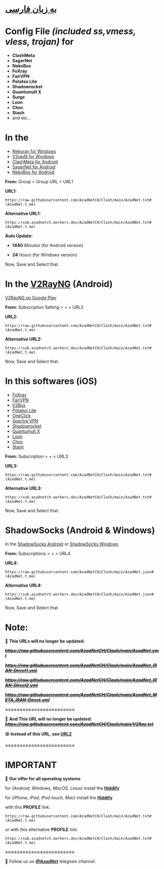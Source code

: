 # [به زبان فارسی](https://github.com/AzadNetCH/Clash/blob/main/README_fa.md)

# **Config File** *(included ss,vmess, vless, trojan)* **for**
- **ClashMeta**
- **SagerNet**
- **NekoBox**
- **FoXray**
- **FairVPN**
- **Potatso Lite**
- **Shadowrocket**
- **Quantumult X**
- **Surge**
- **Loon**
- **Choc**
- **Stash**
- and etc...


# In the 
- [Nekoray for Windows](https://github.com/MatsuriDayo/nekoray/releases/latest)
- [V2rayN for Windows](https://github.com/2dust/v2rayN/releases/latest)
- [ClashMeta for Android](https://github.com/MetaCubeX/ClashMetaForAndroid/releases)
- [SagerNet for Android](https://github.com/SagerNet/SagerNet/releases/latest)
- [NekoBox for Android](https://github.com/MatsuriDayo/NekoBoxForAndroid/releases/latest) 

**From:**
Group > Group URL > URL1

**URL1:** 
```
https://raw.githubusercontent.com/AzadNetCH/Clash/main/AzadNet.txt#(AzadNet.t.me)
```
**Alternative URL1:** 
```
https://sub.azadnetch.workers.dev/AzadNetCH/Clash/main/AzadNet.txt#(AzadNet.t.me)
```

**Auto Update:**

- **1440** *Minutes* (for Android version)

- **24** *Hours* (for Windows version)

Now, Save and Select that.


# In the [V2RayNG](https://github.com/2dust/v2rayNG/releases) (Android)
[V2RayNG on Google Play](https://play.google.com/store/apps/details?id=com.v2ray.ang) 

**From:**
Subscription Setting > + > URL2

**URL2:**
```
https://raw.githubusercontent.com/AzadNetCH/Clash/main/AzadNet.txt#(AzadNet.t.me)
```
**Alternative URL2:** 
```
https://sub.azadnetch.workers.dev/AzadNetCH/Clash/main/AzadNet.txt#(AzadNet.t.me)
```
Now, Save and Select that.


# In this softwares (iOS)
- [FoXray](https://apps.apple.com/us/app/foxray/id6448898396)
- [FairVPN](https://apps.apple.com/us/app/fair-vpn/id1533873488)
- [V2Box](https://apps.apple.com/us/app/v2box-v2ray-client/id6446814690)
- [Potatso Lite](https://apps.apple.com/us/app/potatso-lite/id1239860606)
- [OneClick](https://apps.apple.com/us/app/oneclick-safe-easy-fast/id1545555197)
- [Spectre VPN](https://apps.apple.com/us/app/spectre-vpn/id1508712998)
- [Shadowrocket](https://apps.apple.com/fr/app/shadowrocket/id932747118)
- [Quantumult X](https://apps.apple.com/us/app/quantumult-x/id1443988620?ls=1)
- [Loon](https://apps.apple.com/us/app/loon/id1373567447)
- [Choc](https://apps.apple.com/us/app/choc/id1582542227)
- [Stash](https://apps.apple.com/us/app/stash-proxy-utility/id1596063349)

**From:**
Subscription > + > URL3

**URL3:**
```
https://raw.githubusercontent.com/AzadNetCH/Clash/main/AzadNet.txt#(AzadNet.t.me)
```
**Alternative URL3:** 
```
https://sub.azadnetch.workers.dev/AzadNetCH/Clash/main/AzadNet.txt#(AzadNet.t.me)
```
Now, Save and Select that.


# ShadowSocks (Android & Windows) 
In the [ShadowSocks Android](https://play.google.com/store/apps/details?id=com.github.shadowsocks) or [ShadowSocks Windows](https://github.com/shadowsocks/shadowsocks-windows/releases/latest) 

**From:**
Subscriptions > + > URL4

**URL4:**
```
https://raw.githubusercontent.com/AzadNetCH/Clash/main/AzadNet.json#(AzadNet.t.me)
```
**Alternative URL4:** 
```
https://sub.azadnetch.workers.dev/AzadNetCH/Clash/main/AzadNet.json#(AzadNet.t.me)
```
Now, Save and Select that.
 

# **Note:**

🔴 **This URLs will no longer be updated:**

***~~https://raw.githubusercontent.com/AzadNetCH/Clash/main/AzadNet.yml~~***

***~~https://raw.githubusercontent.com/AzadNetCH/Clash/main/AzadNet_IRAN-Direct1.yml~~***

***~~https://raw.githubusercontent.com/AzadNetCH/Clash/main/AzadNet_IRAN-Direct2.yml~~***

***~~https://raw.githubusercontent.com/AzadNetCH/Clash/main/AzadNet_META_IRAN-Direct.yml~~***

**========================**

🔴 **And This URL will no longer be updated:**
***~~https://raw.githubusercontent.com/AzadNetCH/Clash/main/V2Ray.txt~~***

🟢 **Instead of this URL, use [URL2](https://raw.githubusercontent.com/AzadNetCH/Clash/main/AzadNet_iOS.txt "https://raw.githubusercontent.com/AzadNetCH/Clash/main/AzadNet_iOS.txt")**

**========================**

# IMPORTANT
🚨 **Our offer for all operating systems**

for *(Android, Windows, MacOS, Linux)* install the **[Hiddify](https://github.com/hiddify/hiddify-next/releases/latest)**

for *(iPhone, iPad, iPod touch, Mac)* install the **[Hiddify](https://apps.apple.com/us/app/hiddify-proxy-vpn/id6596777532)**

with this **PROFILE** link:
```
https://raw.githubusercontent.com/AzadNetCH/Clash/main/AzadNet.txt#(AzadNet.t.me)
```
or with this alternative **PROFILE** link:
```
https://sub.azadnetch.workers.dev/AzadNetCH/Clash/main/AzadNet.txt#(AzadNet.t.me)
```

**========================**

👑 *Follow us on **[@AzadNet](https://t.me/AzadNet)** telegram channel.*

